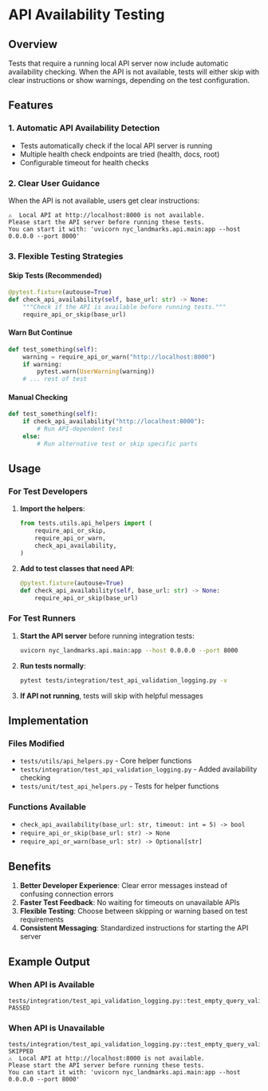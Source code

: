 # API Availability Testing

## Overview

Tests that require a running local API server now include automatic availability checking. When the API is not available, tests will either skip with clear instructions or show warnings, depending on the test configuration.

## Features

### 1. Automatic API Availability Detection

- Tests automatically check if the local API server is running
- Multiple health check endpoints are tried (health, docs, root)
- Configurable timeout for health checks

### 2. Clear User Guidance

When the API is not available, users get clear instructions:

```
⚠️  Local API at http://localhost:8000 is not available.
Please start the API server before running these tests.
You can start it with: 'uvicorn nyc_landmarks.api.main:app --host 0.0.0.0 --port 8000'
```

### 3. Flexible Testing Strategies

#### Skip Tests (Recommended)

```python
@pytest.fixture(autouse=True)
def check_api_availability(self, base_url: str) -> None:
    """Check if the API is available before running tests."""
    require_api_or_skip(base_url)
```

#### Warn But Continue

```python
def test_something(self):
    warning = require_api_or_warn("http://localhost:8000")
    if warning:
        pytest.warn(UserWarning(warning))
    # ... rest of test
```

#### Manual Checking

```python
def test_something(self):
    if check_api_availability("http://localhost:8000"):
        # Run API-dependent test
    else:
        # Run alternative test or skip specific parts
```

## Usage

### For Test Developers

1. **Import the helpers**:

   ```python
   from tests.utils.api_helpers import (
       require_api_or_skip,
       require_api_or_warn,
       check_api_availability,
   )
   ```

1. **Add to test classes that need API**:

   ```python
   @pytest.fixture(autouse=True)
   def check_api_availability(self, base_url: str) -> None:
       require_api_or_skip(base_url)
   ```

### For Test Runners

1. **Start the API server** before running integration tests:

   ```bash
   uvicorn nyc_landmarks.api.main:app --host 0.0.0.0 --port 8000
   ```

1. **Run tests normally**:

   ```bash
   pytest tests/integration/test_api_validation_logging.py -v
   ```

1. **If API not running**, tests will skip with helpful messages

## Implementation

### Files Modified

- `tests/utils/api_helpers.py` - Core helper functions
- `tests/integration/test_api_validation_logging.py` - Added availability checking
- `tests/unit/test_api_helpers.py` - Tests for helper functions

### Functions Available

- `check_api_availability(base_url: str, timeout: int = 5) -> bool`
- `require_api_or_skip(base_url: str) -> None`
- `require_api_or_warn(base_url: str) -> Optional[str]`

## Benefits

1. **Better Developer Experience**: Clear error messages instead of confusing connection errors
1. **Faster Test Feedback**: No waiting for timeouts on unavailable APIs
1. **Flexible Testing**: Choose between skipping or warning based on test requirements
1. **Consistent Messaging**: Standardized instructions for starting the API server

## Example Output

### When API is Available

```
tests/integration/test_api_validation_logging.py::test_empty_query_validation PASSED
```

### When API is Unavailable

```
tests/integration/test_api_validation_logging.py::test_empty_query_validation SKIPPED
⚠️  Local API at http://localhost:8000 is not available.
Please start the API server before running these tests.
You can start it with: 'uvicorn nyc_landmarks.api.main:app --host 0.0.0.0 --port 8000'
```
